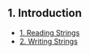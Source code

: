 ## 1. Introduction 

- [1. Reading Strings](1__Reading_Strings/readme.md) 
- [2. Writing Strings](2__Writing_Strings/readme.md) 
